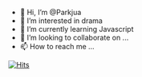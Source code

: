 - 👋 Hi, I’m @Parkjua
- 👀 I’m interested in drama
- 🌱 I’m currently learning Javascript
- 💞️ I’m looking to collaborate on ...
- 📫 How to reach me ...

[![Hits](https://hits.seeyoufarm.com/api/count/incr/badge.svg?url=https%3A%2F%2Fgithub.com%2Fgjbae1212%2Fhit-counter&count_bg=%236783F9&title_bg=%23C7E808&icon=&icon_color=%23E7E7E7&title=hits&edge_flat=false)](https://hits.seeyoufarm.com)

<!---
Parkjua/Parkjua is a ✨ special ✨ repository because its `README.md` (this file) appears on your GitHub profile.
You can click the Preview link to take a look at your changes.
--->
